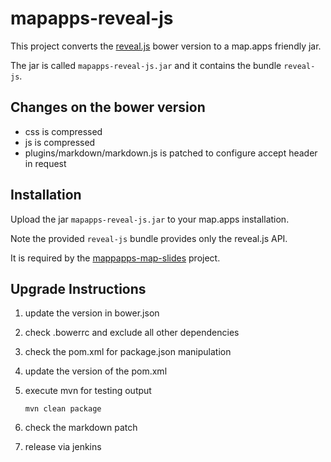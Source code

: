 # mapapps-reveal-js

This project converts the [reveal.js](https://github.com/hakimel/reveal.js) bower version to a map.apps friendly jar.

The jar is called `mapapps-reveal-js.jar` and it contains the bundle `reveal-js`.

## Changes on the bower version

* css is compressed
* js is compressed
* plugins/markdown/markdown.js is patched to configure accept header in request

## Installation

Upload the jar `mapapps-reveal-js.jar` to your map.apps installation.

Note the provided `reveal-js` bundle provides only the reveal.js API.

It is required by the [mappapps-map-slides](https://github.com/conterra/map-slides.js) project.

## Upgrade Instructions

1.  update the version in bower.json

1.  check .bowerrc and exclude all other dependencies

1.  check the pom.xml for package.json manipulation

1.  update the version of the pom.xml

1.  execute mvn for testing output

    `mvn clean package`

1.  check the markdown patch

1.  release via jenkins